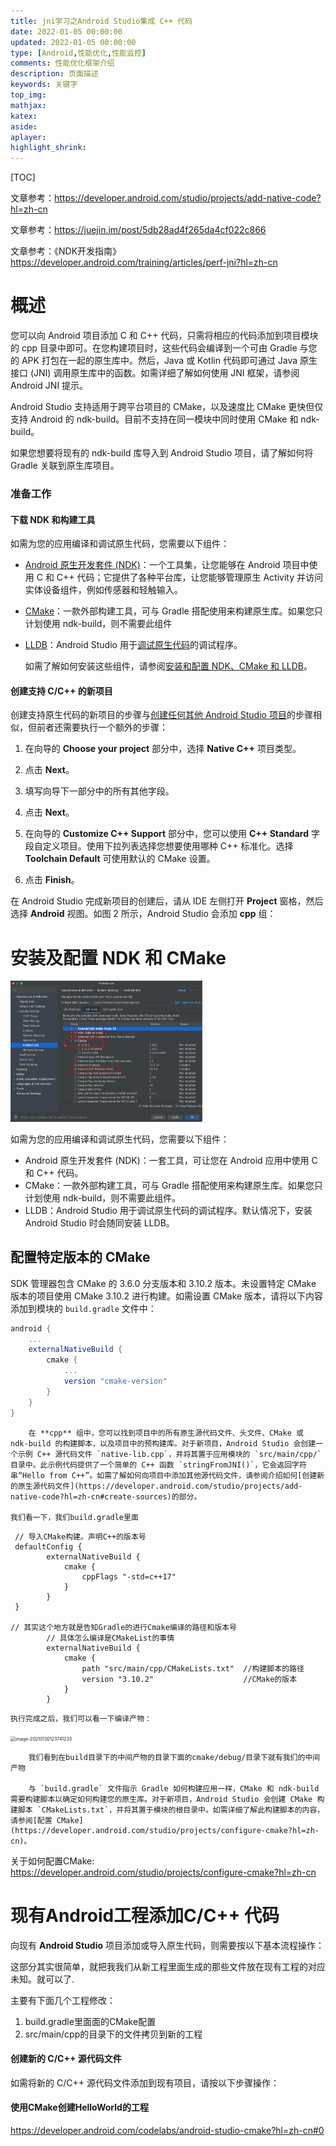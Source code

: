 ```yaml
---
title: jni学习之Android Studio集成 C++ 代码
date: 2022-01-05 00:00:00
updated: 2022-01-05 00:00:00
type: [Android,性能优化,性能监控]
comments: 性能优化框架介绍
description: 页面描述
keywords: 关键字
top_img:
mathjax:
katex:
aside:
aplayer:
highlight_shrink:
---
```




[TOC]



文章参考：https://developer.android.com/studio/projects/add-native-code?hl=zh-cn

文章参考：https://juejin.im/post/5db28ad4f265da4cf022c866

文章参考：《NDK开发指南》https://developer.android.com/training/articles/perf-jni?hl=zh-cn

# 概述

您可以向 Android 项目添加 C 和 C++ 代码，只需将相应的代码添加到项目模块的 cpp 目录中即可。在您构建项目时，这些代码会编译到一个可由 Gradle 与您的 APK 打包在一起的原生库中。然后，Java 或 Kotlin 代码即可通过 Java 原生接口 (JNI) 调用原生库中的函数。如需详细了解如何使用 JNI 框架，请参阅 Android JNI 提示。

Android Studio 支持适用于跨平台项目的 CMake，以及速度比 CMake 更快但仅支持 Android 的 ndk-build。目前不支持在同一模块中同时使用 CMake 和 ndk-build。

如果您想要将现有的 ndk-build 库导入到 Android Studio 项目，请了解如何将 Gradle 关联到原生库项目。

### 准备工作

#### 下载 NDK 和构建工具

如需为您的应用编译和调试原生代码，您需要以下组件：

- [Android 原生开发套件 (NDK)](https://developer.android.com/ndk?hl=zh-cn)：一个工具集，让您能够在 Android 项目中使用 C 和 C++ 代码；它提供了各种平台库，让您能够管理原生 Activity 并访问实体设备组件，例如传感器和轻触输入。

- [CMake](https://cmake.org/)：一款外部构建工具，可与 Gradle 搭配使用来构建原生库。如果您只计划使用 ndk-build，则不需要此组件

- [LLDB](http://lldb.llvm.org/)：Android Studio 用于[调试原生代码](https://developer.android.com/studio/debug?hl=zh-cn)的调试程序。

  如需了解如何安装这些组件，请参阅[安装和配置 NDK、CMake 和 LLDB](https://developer.android.com/studio/projects/install-ndk?hl=zh-cn)。

#### 创建支持 C/C++ 的新项目

创建支持原生代码的新项目的步骤与[创建任何其他 Android Studio 项目](https://developer.android.com/studio/projects/create-project?hl=zh-cn)的步骤相似，但前者还需要执行一个额外的步骤：

1. 在向导的 **Choose your project** 部分中，选择 **Native C++** 项目类型。

   

2. 点击 **Next**。

3. 填写向导下一部分中的所有其他字段。

4. 点击 **Next**。

5. 在向导的 **Customize C++ Support** 部分中，您可以使用 **C++ Standard** 字段自定义项目。使用下拉列表选择您想要使用哪种 C++ 标准化。选择 **Toolchain Default** 可使用默认的 CMake 设置。

6. 点击 **Finish**。

在 Android Studio 完成新项目的创建后，请从 IDE 左侧打开 **Project** 窗格，然后选择 **Android** 视图。如图 2 所示，Android Studio 会添加 **cpp** 组：



# 安装及配置 NDK 和 CMake

<img src="images/image-20220622090128756.png" alt="image-20220622090128756" style="zoom:30%;" />

如需为您的应用编译和调试原生代码，您需要以下组件：

- Android 原生开发套件 (NDK)：一套工具，可让您在 Android 应用中使用 C 和 C++ 代码。
- CMake：一款外部构建工具，可与 Gradle 搭配使用来构建原生库。如果您只计划使用 ndk-build，则不需要此组件。
- LLDB：Android Studio 用于调试原生代码的调试程序。默认情况下，安装 Android Studio 时会随同安装 LLDB。

## 配置特定版本的 CMake 

SDK 管理器包含 CMake 的 3.6.0 分支版本和 3.10.2 版本。未设置特定 CMake 版本的项目使用 CMake 3.10.2 进行构建。如需设置 CMake 版本，请将以下内容添加到模块的 `build.gradle` 文件中：

```groovy
android {
    ...
    externalNativeBuild {
        cmake {
            ...
            version "cmake-version"
        }
    }
}
```



		在 **cpp** 组中，您可以找到项目中的所有原生源代码文件、头文件、CMake 或 ndk-build 的构建脚本，以及项目中的预构建库。对于新项目，Android Studio 会创建一个示例 C++ 源代码文件 `native-lib.cpp`，并将其置于应用模块的 `src/main/cpp/` 目录中。此示例代码提供了一个简单的 C++ 函数 `stringFromJNI()`，它会返回字符串“Hello from C++”。如需了解如何向项目中添加其他源代码文件，请参阅介绍如何[创建新的原生源代码文件](https://developer.android.com/studio/projects/add-native-code?hl=zh-cn#create-sources)的部分。
	
	我们看一下，我们build.gradle里面

```
 // 导入CMake构建。声明C++的版本号
 defaultConfig {
        externalNativeBuild {
            cmake {
                cppFlags "-std=c++17"
            }
        }
 }       

// 其实这个地方就是告知Gradle的进行Cmake编译的路径和版本号
        // 具体怎么编译是CMakeList的事情
        externalNativeBuild {
            cmake {
                path "src/main/cpp/CMakeLists.txt"  //构建脚本的路径
                version "3.10.2"                    //CMake的版本
            }
        }
```

	执行完成之后，我们可以看一下编译产物：

<img src="https://gitee.com/frewen1225/ImageUploader/raw/master/freweniMac/20210130123815.png" alt="image-20210130123741233" style="zoom:50%;" />

		我们看到在build目录下的中间产物的目录下面的cmake/debug/目录下就有我们的中间产物
	
		与 `build.gradle` 文件指示 Gradle 如何构建应用一样，CMake 和 ndk-build 需要构建脚本以确定如何构建您的原生库。对于新项目，Android Studio 会创建 CMake 构建脚本 `CMakeLists.txt`，并将其置于模块的根目录中。如需详细了解此构建脚本的内容，请参阅[配置 CMake](https://developer.android.com/studio/projects/configure-cmake?hl=zh-cn)。

关于如何配置CMake:  https://developer.android.com/studio/projects/configure-cmake?hl=zh-cn



# 现有Android工程添加C/C++ 代码

向现有 **Android Studio** 项目添加或导入原生代码，则需要按以下基本流程操作：

 这部分其实很简单，就把我我们从新工程里面生成的那些文件放在现有工程的对应未知。就可以了.

主要有下面几个工程修改：

1. build.gradle里面面的CMake配置
2. src/main/cpp的目录下的文件拷贝到新的工程

#### 创建新的 C/C++ 源代码文件

如需将新的 C/C++ 源代码文件添加到现有项目，请按以下步骤操作：



#### 使用CMake创建HelloWorld的工程

https://developer.android.com/codelabs/android-studio-cmake?hl=zh-cn#0